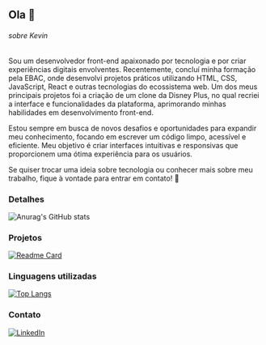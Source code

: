 ## Ola 👋

###### sobre Kevin



Sou um desenvolvedor front-end apaixonado por tecnologia e por criar experiências digitais envolventes. Recentemente, concluí minha formação pela EBAC, onde desenvolvi projetos práticos utilizando HTML, CSS, JavaScript, React e outras tecnologias do ecossistema web. Um dos meus principais projetos foi a criação de um clone da Disney Plus, no qual recriei a interface e funcionalidades da plataforma, aprimorando minhas habilidades em desenvolvimento front-end.

Estou sempre em busca de novos desafios e oportunidades para expandir meu conhecimento, focando em escrever um código limpo, acessível e eficiente. Meu objetivo é criar interfaces intuitivas e responsivas que proporcionem uma ótima experiência para os usuários.

Se quiser trocar uma ideia sobre tecnologia ou conhecer mais sobre meu trabalho, fique à vontade para entrar em contato! 🚀


### Detalhes

![Anurag's GitHub stats](https://github-readme-stats.vercel.app/api?username=kevinsilvasebastiao&show_icons=true&theme=dark)


### Projetos

[![Readme Card](https://github-readme-stats.vercel.app/api/pin/?username=kevinsilvasebastiao&repo=cloneDisneyplus&theme=dark)](https://github.com/kevinsilvasebastiao/cloneDisneyplus)

### Linguagens utilizadas

[![Top Langs](https://github-readme-stats.vercel.app/api/top-langs/?username=kevinsilvasebastiao&layout=compact&theme=dark)](https://github.com/anuraghazra/github-readme-stats)


### Contato  

[![LinkedIn](https://img.shields.io/badge/LinkedIn-Kevin%20Silva%20Sebastião-0A66C2?style=for-the-badge&logo=linkedin&logoColor=white)](https://www.linkedin.com/in/kevin-silva-sebastiao/)

